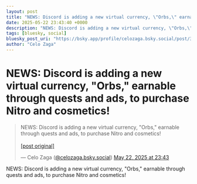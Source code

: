 ```yaml
---
layout: post
title: "NEWS: Discord is adding a new virtual currency, \"Orbs,\" earnable through quests and ads, to purchase Nitro and cosmetics!"
date: 2025-05-22 23:43:40 +0000
description: "NEWS: Discord is adding a new virtual currency, \"Orbs,\" earnable through quests and ads, to purchase Nitro and cosmetics!"
tags: [bluesky, social]
bluesky_post_uri: "https://bsky.app/profile/celozaga.bsky.social/post/3lpscaktlby2k"
author: "Celo Zaga"
---
```


<h1 class="bluesky-post-title">NEWS: Discord is adding a new virtual currency, "Orbs," earnable through quests and ads, to purchase Nitro and cosmetics!</h1>


<blockquote class="bluesky-embed" data-bluesky-uri="at://did:plc:lmh6rennptq77inaztnovw4b/app.bsky.feed.post/3lpscaktlby2k" data-bluesky-embed-color-mode="system">
<p lang="">NEWS: Discord is adding a new virtual currency, "Orbs," earnable through quests and ads, to purchase Nitro and cosmetics!<br><br><a href="https://bsky.app/profile/celozaga.bsky.social/post/3lpscaktlby2k">[post original]</a></p>
&mdash; Celo Zaga (<a href="https://bsky.app/profile/did:plc:lmh6rennptq77inaztnovw4b">@celozaga.bsky.social</a>) <a href="https://bsky.app/profile/celozaga.bsky.social/post/3lpscaktlby2k">May 22, 2025 at 23:43</a>
</blockquote>
<script async src="https://embed.bsky.app/static/embed.js" charset="utf-8"></script>


<p class="bluesky-post-description">NEWS: Discord is adding a new virtual currency, "Orbs," earnable through quests and ads, to purchase Nitro and cosmetics!</p>
